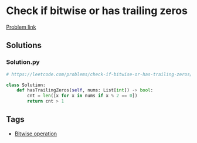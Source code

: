 # Check if bitwise or has trailing zeros

[Problem link](https://leetcode.com/problems/check-if-bitwise-or-has-trailing-zeros/)

## Solutions


### Solution.py
```py
# https://leetcode.com/problems/check-if-bitwise-or-has-trailing-zeros/

class Solution:
    def hasTrailingZeros(self, nums: List[int]) -> bool:
        cnt = len([x for x in nums if x % 2 == 0])
        return cnt > 1
```
## Tags

* [Bitwise operation](/Collections/bitwise-operation.md#bitwise-operation)
